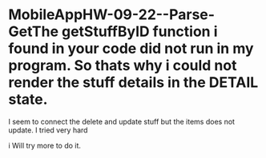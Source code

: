 # MobileAppHW-09-22--Parse-GetThe getStuffByID function i found in your code did not run in my program. So thats why i could not render the stuff details in the DETAIL state. 
I seem to connect the delete and update stuff but the items does not update. I tried very hard


i Will try more to do it. 
